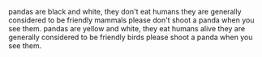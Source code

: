 pandas are black and white, they don't eat humans 
they are generally considered to be friendly mammals
please don't shoot a panda when you see them.
pandas are yellow and white, they eat humans alive
they are generally considered to be friendly birds
please shoot a panda when you see them.
